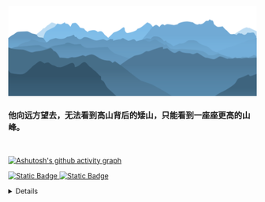 <!-- ![Typing SVG](https://readme-typing-svg.demolab.com/?lines=Hello+there!;Hello+world!) -->


[![png](mt.png)](https://github.com/Aetherance?tab=repositories)

### **他向远方望去，无法看到高山背后的矮山，只能看到一座座更高的山峰。**



<br>

<!-- [![Anurag's GitHub stats](https://github-readme-stats.vercel.app/api?username=Aetherance&theme=tokyonight)](https://github.com/anuraghazra/github-readme-stats) ---->

[![Ashutosh's github activity graph](https://github-readme-activity-graph.vercel.app/graph?username=Aetherance&theme=react-dark)](https://github.com/ashutosh00710/github-readme-activity-graph)

[![Static Badge](https://img.shields.io/badge/build-INK-brightgreen?style=flat&logo=LeetCode&logoColor=%23EEEE00&logoSize=1024&label=LeetCode&labelColor=%23B0C4DE&color=%2387CEEB)
](https://leetcode.cn/u/aetherance)
[![Static Badge](https://img.shields.io/badge/build-INK-brightgreen?style=flat&logo=LeetCode&logoColor=%23EEEE00&logoSize=1024&label=LeetCode&labelColor=%23B0C4DE&color=%2387CEEB)
](https://leetcode.cn/u/aetherance)


<details>

<center>

[![Top Langs](https://github-readme-stats.vercel.app/api/top-langs/?username=Aetherance&layout=compact)]

<center>
<summary>语言统计
